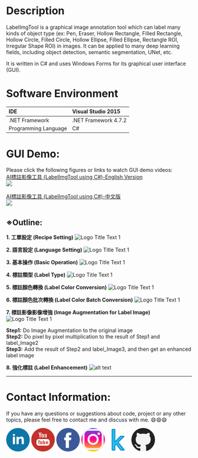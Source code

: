 # Description
LabelImgTool is a graphical image annotation tool which can label many kinds of object type (ex: Pen, Eraser, Hollow Rectangle, Filled Rectangle, Hollow Circle, Filled Circle, Hollow Ellipse, Filled Ellipse, Rectangle ROI, Irregular Shape ROI) in images. It can be applied to many deep learning fields, including object detection, semantic segmentation, UNet, etc.

It is written in C# and uses Windows Forms for its graphical user interface (GUI).

# Software Environment
| IDE                         | Visual Studio 2015       |
| :-------------------------- | :----------------------- |
| .NET Framework              | .NET Framework 4.7.2     |
| Programming Language        | C#                       |

# GUI Demo:

Please click the following figures or links to watch GUI demo videos:  
[AI標註影像工具 (LabelImgTool using C#)-English Version](https://youtu.be/mpQwIr4hJY4)  
[![](http://img.youtube.com/vi/mpQwIr4hJY4/sddefault.jpg)](https://youtu.be/mpQwIr4hJY4)  

[AI標註影像工具 (LabelImgTool using C#)-中文版](https://youtu.be/I1Y9xXxpHi8)  
[![](http://img.youtube.com/vi/I1Y9xXxpHi8/sddefault.jpg)](https://youtu.be/I1Y9xXxpHi8)  

## ※Outline:   
**1. 工單設定 (Recipe Setting)**
![](https://github.com/JeffWang0325/LabelImgTool/blob/master/README%20Image/1.%20%E5%B7%A5%E5%96%AE%E8%A8%AD%E5%AE%9A%20(Recipe%20Setting).jpg "Logo Title Text 1")

**2. 語言設定 (Language Setting)**
![](https://github.com/JeffWang0325/LabelImgTool/blob/master/README%20Image/2.%20%E8%AA%9E%E8%A8%80%E8%A8%AD%E5%AE%9A%20(Language%20Setting).jpg "Logo Title Text 1")

**3. 基本操作 (Basic Operation)**
![](https://github.com/JeffWang0325/LabelImgTool/blob/master/README%20Image/3.%20%E5%9F%BA%E6%9C%AC%E6%93%8D%E4%BD%9C%20(Basic%20Operation).jpg "Logo Title Text 1")

**4. 標註類型 (Label Type)**
![](https://github.com/JeffWang0325/LabelImgTool/blob/master/README%20Image/4.%20%E6%A8%99%E8%A8%BB%E9%A1%9E%E5%9E%8B%20(Label%20Type).jpg "Logo Title Text 1")

**5. 標註顏色轉換 (Label Color Conversion)**
![](https://github.com/JeffWang0325/LabelImgTool/blob/master/README%20Image/5.%20%E6%A8%99%E8%A8%BB%E9%A1%8F%E8%89%B2%E8%BD%89%E6%8F%9B%20(Label%20Color%20Conversion).jpg "Logo Title Text 1")

**6. 標註顏色批次轉換 (Label Color Batch Conversion)**
![](https://github.com/JeffWang0325/LabelImgTool/blob/master/README%20Image/6.%20%E6%A8%99%E8%A8%BB%E9%A1%8F%E8%89%B2%E6%89%B9%E6%AC%A1%E8%BD%89%E6%8F%9B%20(Label%20Color%20Batch%20Conversion).jpg "Logo Title Text 1")

**7. 標註影像影像增強 (Image Augmentation for Label Image)**
![](https://github.com/JeffWang0325/LabelImgTool/blob/master/README%20Image/7.%20%E6%A8%99%E8%A8%BB%E5%BD%B1%E5%83%8F%E5%BD%B1%E5%83%8F%E5%A2%9E%E5%BC%B7%20(Image%20Augmentation%20for%20Label%20Image).jpg "Logo Title Text 1")

**Step1:** Do Image Augmentation to the original image  
**Step2:** Do pixel by pixel multiplication to the result of Step1 and label_Image2  
**Step3:** Add the result of Step2 and label_Image3, and then get an enhanced label image

**8. 強化標註 (Label Enhancement)**
![alt text](https://github.com/JeffWang0325/LabelImgTool/blob/master/README%20Image/8.%20%E5%BC%B7%E5%8C%96%E6%A8%99%E8%A8%BB%20(Label%20Enhancement).jpg "Logo Title Text 1")

---
# Contact Information:
If you have any questions or suggestions about code, project or any other topics, please feel free to contact me and discuss with me. 😄😄😄

<a href="https://www.linkedin.com/in/tzu-wei-wang-a09707157" target="_blank"><img src="https://github.com/JeffWang0325/JeffWang0325/blob/master/Icon%20Image/linkedin_64.png" width="64"></a>
<a href="https://www.youtube.com/channel/UC9nOeQSWp0PQJPtUaZYwQBQ" target="_blank"><img src="https://github.com/JeffWang0325/JeffWang0325/blob/master/Icon%20Image/youtube_64.png" width="64"></a>
<a href="https://www.facebook.com/tzuwei.wang.33/" target="_blank"><img src="https://github.com/JeffWang0325/JeffWang0325/blob/master/Icon%20Image/facebook_64.png" width="64"></a>
<a href="https://www.instagram.com/tzuweiw/" target="_blank"><img src="https://github.com/JeffWang0325/JeffWang0325/blob/master/Icon%20Image/instagram_64.png" width="64"></a>
<a href="https://www.kaggle.com/tzuweiwang" target="_blank"><img src="https://github.com/JeffWang0325/JeffWang0325/blob/master/Icon%20Image/kaggle_64.png" width="64"></a>
<a href="https://github.com/JeffWang0325" target="_blank"><img src="https://github.com/JeffWang0325/JeffWang0325/blob/master/Icon%20Image/github_64.png" width="64"></a>
